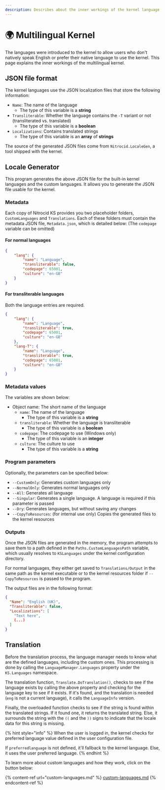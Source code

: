 ```yaml
---
description: Describes about the inner workings of the kernel language feature
---
```


# 🌍 Multilingual Kernel

The languages were introduced to the kernel to allow users who don't natively speak English or prefer their native language to use the kernel. This page explains the inner workings of the multilingual kernel.

## JSON file format

The kernel languages use the JSON localization files that store the following information:

* `Name`: The name of the language
  * The type of this variable is a **string**
* `Transliterable`: Whether the language contains the `-T` variant or not (transliterated vs. translated)
  * The type of this variable is a **boolean**
* `Localizations`: Contains translated strings
  * The type of this variable is an **array** of **strings**

The source of the generated JSON files come from `Nitrocid.LocaleGen`, a tool shipped with the kernel.

## Locale Generator

This program generates the above JSON file for the built-in kernel languages and the custom languages. It allows you to generate the JSON file usable for the kernel.

### Metadata

Each copy of Nitrocid KS provides you two placeholder folders, `CustomLanguages` and `Translations`. Each of these folders must contain the metadata JSON file, `Metadata.json`, which is detailed below: (The `codepage` variable can be omitted)

#### For normal languages

```json
{
    "lang": {
        "name": "Language",
        "transliterable": false,
        "codepage": 65001,
        "culture": "en-GB"
    }
}
```

#### For transliterable languages

Both the language entries are required.

```json
{
    "lang": {
        "name": "Language",
        "transliterable": true,
        "codepage": 65001,
        "culture": "en-GB"
    },
    "lang-T": {
        "name": "Language",
        "transliterable": true,
        "codepage": 65001,
        "culture": "en-GB"
    }
}
```

### Metadata values

The variables are shown below:

* Object name: The short name of the language
  * `name`: The name of the language
    * The type of this variable is a **string**
  * `transliterable`: Whether the language is transliterable
    * The type of this variable is a **boolean**
  * `codepage`: The codepage to use (Windows only)
    * The type of this variable is an **integer**
  * `culture`: The culture to use
    * The type of this variable is a **string**

### Program parameters

Optionally, the parameters can be specified below:

* `--CustomOnly`: Generates custom languages only
* `--NormalOnly`: Generates normal languages only
* `--All`: Generates all language
* `--Singular`: Generates a single language. A language is required if this parameter is passed
* `--Dry`: Generates languages, but without saving any changes
* `--CopyToResources`: (for internal use only) Copies the generated files to the kernel resources

### Outputs

Once the JSON files are generated in the memory, the program attempts to save them to a path defined in the `Paths.CustomLanguagesPath` variable, which usually resolves to `KSLanguages` under the kernel configuration directory.

For normal languages, they either get saved to `Translations/Output` in the same path as the kernel executable or to the kernel resources folder if `--CopyToResources` is passed to the program.

The output files are in the following format:

```json
{
  "Name": "English (UK)",
  "Transliterable": false,
  "Localizations": [
    "Text here",
    (...)
  ]
}
```

## Translation

Before the translation process, the language manager needs to know what are the defined languages, including the custom ones. This processing is done by calling the `LanguageManager.Languages` property under the `KS.Languages` namespace.

The translation function, `Translate.DoTranslation()`, checks to see if the language exists by calling the above property and checking for the language key to see if it exists. If it's found, and the translation is needed (`eng` is not a current language), it calls the `LanguageInfo` version.

Finally, the overloaded function checks to see if the string is found within the translated strings. If it found one, it returns the translated string. Else, it surrounds the string with the `((` and the `))` signs to indicate that the locale data for this string is missing.

{% hint style="info" %}
When the user is logged in, the kernel checks for preferred language value defined in the user configuration file.

If `preferredlanguage` is not defined, it'll fallback to the kernel language. Else, it uses the user preferred language.
{% endhint %}

To learn more about custom languages and how they work, click on the button below:

{% content-ref url="custom-languages.md" %}
[custom-languages.md](custom-languages.md)
{% endcontent-ref %}
